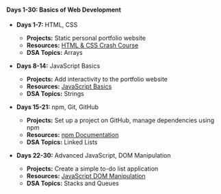 #### Days 1-30: Basics of Web Development
- **Days 1-7:** HTML, CSS
  
  - **Projects:** Static personal portfolio website
  - **Resources:** [HTML & CSS Crash Course](https://www.freecodecamp.org/news/html-css-crash-course/)
  - **DSA Topics:** Arrays
  
- **Days 8-14:** JavaScript Basics
  - **Projects:** Add interactivity to the portfolio website
  - **Resources:** [JavaScript Basics](https://www.w3schools.com/js/js_intro.asp)
  - **DSA Topics:** Strings
  
- **Days 15-21:** npm, Git, GitHub
  - **Projects:** Set up a project on GitHub, manage dependencies using npm
  - **Resources:** [npm Documentation](https://docs.npmjs.com/)
  - **DSA Topics:** Linked Lists
  
- **Days 22-30:** Advanced JavaScript, DOM Manipulation
  - **Projects:** Create a simple to-do list application
  - **Resources:** [JavaScript DOM Manipulation](https://www.freecodecamp.org/news/dom-manipulation-in-plain-javascript/)
  - **DSA Topics:** Stacks and Queues